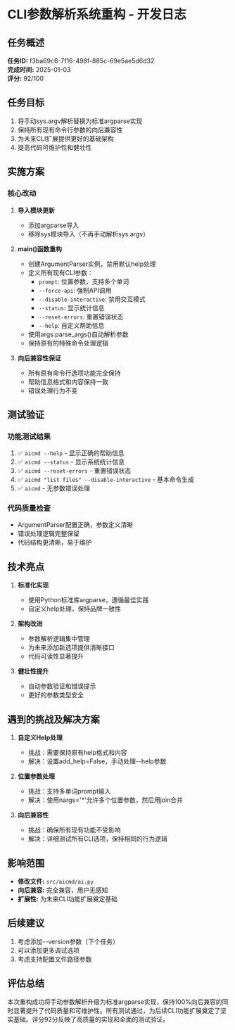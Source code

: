 # CLI参数解析系统重构 - 开发日志

## 任务概述
**任务ID:** f3ba69c6-7f16-498f-885c-69e5ae5d6d32  
**完成时间:** 2025-01-03  
**评分:** 92/100

## 任务目标
1. 将手动sys.argv解析替换为标准argparse实现
2. 保持所有现有命令行参数的向后兼容性
3. 为未来CLI扩展提供更好的基础架构
4. 提高代码可维护性和健壮性

## 实施方案

### 核心改动
1. **导入模块更新**
   - 添加argparse导入
   - 移除sys模块导入（不再手动解析sys.argv）

2. **main()函数重构**
   - 创建ArgumentParser实例，禁用默认help处理
   - 定义所有现有CLI参数：
     - `prompt`: 位置参数，支持多个单词
     - `--force-api`: 强制API调用
     - `--disable-interactive`: 禁用交互模式
     - `--status`: 显示统计信息
     - `--reset-errors`: 重置错误状态
     - `--help`: 自定义帮助信息
   - 使用args.parse_args()自动解析参数
   - 保持原有的特殊命令处理逻辑

3. **向后兼容性保证**
   - 所有原有命令行选项功能完全保持
   - 帮助信息格式和内容保持一致
   - 错误处理行为不变

## 测试验证

### 功能测试结果
1. ✅ `aicmd --help` - 显示正确的帮助信息
2. ✅ `aicmd --status` - 显示系统统计信息
3. ✅ `aicmd --reset-errors` - 重置错误状态
4. ✅ `aicmd "list files" --disable-interactive` - 基本命令生成
5. ✅ `aicmd` - 无参数错误处理

### 代码质量检查
- ArgumentParser配置正确，参数定义清晰
- 错误处理逻辑完整保留
- 代码结构更清晰，易于维护

## 技术亮点

1. **标准化实现**
   - 使用Python标准库argparse，遵循最佳实践
   - 自定义help处理，保持品牌一致性

2. **架构改进**
   - 参数解析逻辑集中管理
   - 为未来添加新选项提供清晰接口
   - 代码可读性显著提升

3. **健壮性提升**
   - 自动参数验证和错误提示
   - 更好的参数类型安全

## 遇到的挑战及解决方案

1. **自定义Help处理**
   - 挑战：需要保持原有help格式和内容
   - 解决：设置add_help=False，手动处理--help参数

2. **位置参数处理**
   - 挑战：支持多单词prompt输入
   - 解决：使用nargs='*'允许多个位置参数，然后用join合并

3. **向后兼容性**
   - 挑战：确保所有现有功能不受影响
   - 解决：详细测试所有CLI选项，保持相同的行为逻辑

## 影响范围
- **修改文件:** `src/aicmd/ai.py`
- **向后兼容:** 完全兼容，用户无感知
- **扩展性:** 为未来CLI功能扩展奠定基础

## 后续建议
1. 考虑添加--version参数（下个任务）
2. 可以添加更多调试选项
3. 考虑支持配置文件路径参数

## 评估总结
本次重构成功将手动参数解析升级为标准argparse实现，保持100%向后兼容的同时显著提升了代码质量和可维护性。所有测试通过，为后续CLI功能扩展奠定了坚实基础。评分92分反映了高质量的实现和全面的测试验证。
